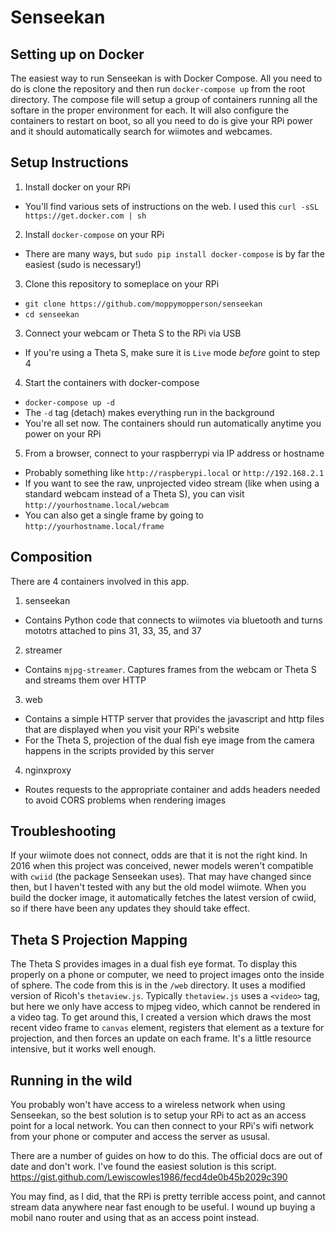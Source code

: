 # Senseekan

## Setting up on Docker
The easiest way to run Senseekan is with Docker Compose. All you need to do is clone the repository and then run `docker-compose up` from the root directory. The compose file will setup a group of containers running all the softare in the proper environment for each. It will also configure the containers to restart on boot, so all you need to do is give your RPi power and it should automatically search for wiimotes and webcames.

## Setup Instructions
1. Install docker on your RPi
  - You'll find various sets of instructions on the web. I used this `curl -sSL https://get.docker.com | sh`
2. Install `docker-compose` on your RPi
  - There are many ways, but `sudo pip install docker-compose` is by far the easiest (sudo is necessary!)
3. Clone this repository to someplace on your RPi
  - `git clone https://github.com/moppymopperson/senseekan`
  - `cd senseekan`
3. Connect your webcam or Theta S to the RPi via USB
  - If you're using a Theta S, make sure it is `Live` mode *before* goint to step 4
4. Start the containers with docker-compose
  - `docker-compose up -d`
  - The `-d` tag (detach) makes everything run in the background
  - You're all set now. The containers should run automatically anytime you power on your RPi
5. From a browser, connect to your raspberrypi via IP address or hostname
  - Probably something like `http://raspberypi.local` or `http://192.168.2.1`
  - If you want to see the raw, unprojected video stream (like when using a standard webcam instead of a Theta S), you can visit `http://yourhostname.local/webcam`
  - You can also get a single frame by going to `http://yourhostname.local/frame`

## Composition
There are 4 containers involved in this app.
1. senseekan
  - Contains Python code that connects to wiimotes via bluetooth and turns mototrs attached to pins 31, 33, 35, and 37
2. streamer
  - Contains `mjpg-streamer`. Captures frames from the webcam or Theta S and streams them over HTTP
3. web
  - Contains a simple HTTP server that provides the javascript and http files that are displayed when you visit your RPi's website
  - For the Theta S, projection of the dual fish eye image from the camera happens in the scripts provided by this server
4. nginxproxy
  - Routes requests to the appropriate container and adds headers needed to avoid CORS problems when rendering images

## Troubleshooting
If your wiimote does not connect, odds are that it is not the right kind. In 2016 when this project was conceived, newer models weren't compatible with `cwiid` (the package Senseekan uses). That may have changed since then, but I haven't tested with any but the old model wiimote. When you build the docker image, it automatically fetches the latest version of cwiid, so if there have been any updates they should take effect. 

## Theta S Projection Mapping
The Theta S provides images in a dual fish eye format. To display this properly on a phone or computer, we need to project images onto the inside of sphere. The code from this is in the `/web` directory. It uses a modified version of Ricoh's `thetaview.js`. Typically `thetaview.js` uses a `<video>` tag, but here we only have access to mjpeg video, which cannot be rendered in a video tag. To get around this, I created a version which draws the most recent video frame to `canvas` element, registers that element as a texture for projection, and then forces an update on each frame. It's a little resource intensive, but it works well enough.

## Running in the wild
You probably won't have access to a wireless network when using Senseekan, so the best solution is to setup your RPi to act as an access point for a local network. You can then connect to your RPi's wifi network from your phone or computer and access the server as ususal.

There are a number of guides on how to do this. The official docs are out of date and don't work. I've found the easiest solution is this script.
https://gist.github.com/Lewiscowles1986/fecd4de0b45b2029c390

You may find, as I did, that the RPi is pretty terrible access point, and cannot stream data anywhere near fast enough to be useful. I wound up buying a mobil nano router and using that as an access point instead.
